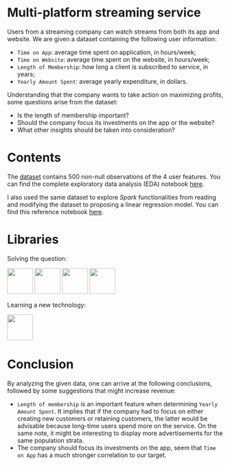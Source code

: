 # Multi-platform streaming service

Users from a streaming company can watch streams from both its app and website. We are given a dataset containing the following user information:
- ``Time on App``: average time spent on application, in hours/week;
- ``Time on Website``: average time spent on the website, in hours/week;
- ``Length of Membership``: how long a client is subscribed to service, in years;
- ``Yearly Amount Spent``: average yearly expenditure, in dollars.

Understanding that the company wants to take action on maximizing profits, some questions arise from the dataset:
- Is the length of membership important?
- Should the company focus its investments on the app or the website?
- What other insights should be taken into consideration?

# Contents

The [dataset](userInformation.csv) contains 500 non-null observations of the 4 user features. You can find the complete exploratory data analysis (EDA) notebook [here](multi_plataform.ipynb).

I also used the same dataset to explore _Spark_ functionalities from reading and modifying the dataset to proposing a linear regression model. You can find this reference notebook [here](pyspark_exploration.ipynb).

# Libraries

Solving the question:

<img src="https://cdn.jsdelivr.net/gh/devicons/devicon/icons/pandas/pandas-original-wordmark.svg" width="60" height="60"/> <img src="https://seaborn.pydata.org/_images/logo-tall-lightbg.svg" width="60" height="60"/> <img src="https://upload.wikimedia.org/wikipedia/commons/0/05/Scikit_learn_logo_small.svg" width="60" height="60"/> <img src="https://www.statsmodels.org/dev/_images/statsmodels-logo-v2.svg" width="60" height="60"/>

Learning a new technology:

<img src="https://upload.wikimedia.org/wikipedia/commons/f/f3/Apache_Spark_logo.svg" width="60" height="60"/>

# Conclusion

By analyzing the given data, one can arrive at the following conclusions, followed by some suggestions that might increase revenue:
- `Length of membership` is an important feature when determining `Yearly Amount Spent`. It implies that if the company had to focus on either creating new customers or retaining customers, the latter would be advisable because long-time users spend more on the service. On the same note, it might be interesting to display more advertisements for the same population strata.
- The company should focus its investments on the app, seem that `Time on App` has a much stronger correlation to our target.